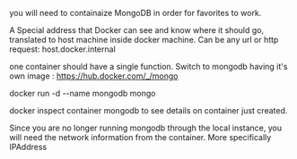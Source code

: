 you will need to containaize MongoDB in order for favorites to work. 

A Special address that Docker can see and know where it should go, translated to host machine inside docker machine. 
Can be any url or http request: host.docker.internal 

one container should have a single function. Switch to mongodb having it's own image : https://hub.docker.com/_/mongo 

docker run -d --name mongodb mongo 

 docker inspect container mongodb to see details on container just created.

 Since you are no longer running mongodb through the local instance, you will need the network information from the container. More specifically  IPAddress 
 